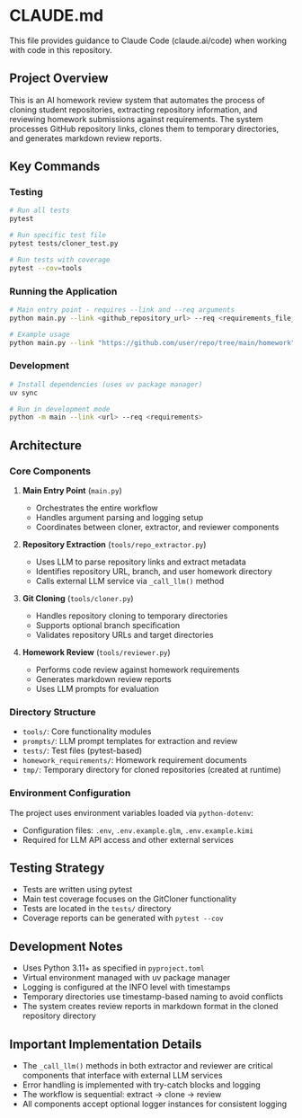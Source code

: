 # CLAUDE.md

This file provides guidance to Claude Code (claude.ai/code) when working with code in this repository.

## Project Overview

This is an AI homework review system that automates the process of cloning student repositories, extracting repository information, and reviewing homework submissions against requirements. The system processes GitHub repository links, clones them to temporary directories, and generates markdown review reports.

## Key Commands

### Testing
```bash
# Run all tests
pytest

# Run specific test file
pytest tests/cloner_test.py

# Run tests with coverage
pytest --cov=tools
```

### Running the Application
```bash
# Main entry point - requires --link and --req arguments
python main.py --link <github_repository_url> --req <requirements_file_path>

# Example usage
python main.py --link "https://github.com/user/repo/tree/main/homework" --req "homework_requirements/week03-pt1.md"
```

### Development
```bash
# Install dependencies (uses uv package manager)
uv sync

# Run in development mode
python -m main --link <url> --req <requirements>
```

## Architecture

### Core Components

1. **Main Entry Point** (`main.py`)
   - Orchestrates the entire workflow
   - Handles argument parsing and logging setup
   - Coordinates between cloner, extractor, and reviewer components

2. **Repository Extraction** (`tools/repo_extractor.py`)
   - Uses LLM to parse repository links and extract metadata
   - Identifies repository URL, branch, and user homework directory
   - Calls external LLM service via `_call_llm()` method

3. **Git Cloning** (`tools/cloner.py`)
   - Handles repository cloning to temporary directories
   - Supports optional branch specification
   - Validates repository URLs and target directories

4. **Homework Review** (`tools/reviewer.py`)
   - Performs code review against homework requirements
   - Generates markdown review reports
   - Uses LLM prompts for evaluation

### Directory Structure

- `tools/`: Core functionality modules
- `prompts/`: LLM prompt templates for extraction and review
- `tests/`: Test files (pytest-based)
- `homework_requirements/`: Homework requirement documents
- `tmp/`: Temporary directory for cloned repositories (created at runtime)

### Environment Configuration

The project uses environment variables loaded via `python-dotenv`:
- Configuration files: `.env`, `.env.example.glm`, `.env.example.kimi`
- Required for LLM API access and other external services

## Testing Strategy

- Tests are written using pytest
- Main test coverage focuses on the GitCloner functionality
- Tests are located in the `tests/` directory
- Coverage reports can be generated with `pytest --cov`

## Development Notes

- Uses Python 3.11+ as specified in `pyproject.toml`
- Virtual environment managed with uv package manager
- Logging is configured at the INFO level with timestamps
- Temporary directories use timestamp-based naming to avoid conflicts
- The system creates review reports in markdown format in the cloned repository directory

## Important Implementation Details

- The `_call_llm()` methods in both extractor and reviewer are critical components that interface with external LLM services
- Error handling is implemented with try-catch blocks and logging
- The workflow is sequential: extract → clone → review
- All components accept optional logger instances for consistent logging